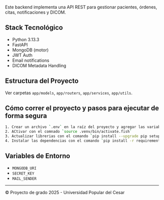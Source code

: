 Este backend implementa una API REST para gestionar pacientes, órdenes, citas, notificaciones y DICOM.

## Stack Tecnológico
- Python 3.13.3
- FastAPI
- MongoDB (motor)
- JWT Auth
- Email notifications
- DICOM Metadata Handling

## Estructura del Proyecto
Ver carpetas `app/models`, `app/routers`, `app/services`, `app/utils`.

## Cómo correr el proyecto y pasos para ejecutar de forma segura
```bash
1. Crear un archivo `.env` en la raíz del proyecto y agregar las variables de entorno necesarias con el comando `python -m venv .venv`
2. ACtivar con el comnado `source .venv/bin/activate.fish`
3. Actualizar librerias con el comando `pip install --upgrade pip setuptools wheel`
4. Instalar las dependencias con el comando `pip install -r requirements.txt`
```

## Variables de Entorno
- `MONGODB_URI`
- `SECRET_KEY`
- `MAIL_SENDER`

---
© Proyecto de grado 2025 - Universidad Popular del Cesar
